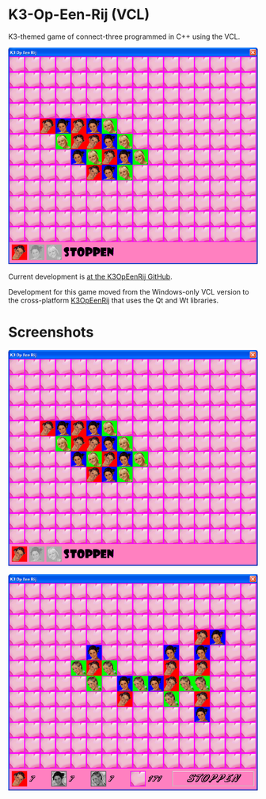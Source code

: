 # K3-Op-Een-Rij (VCL)

K3-themed game of connect-three programmed in C++ using the VCL.

![K3-Op-Een-Rij (VCL) game version 4.0](Screenshots/K3OpEenRij_4_0.png)

Current development is [at the K3OpEenRij GitHub](https://github.com/richelbilderbeek/K3OpEenRij).

Development for this game moved from the Windows-only VCL version 
to the cross-platform [K3OpEenRij](https://github.com/richelbilderbeek/K3OpEenRij) 
that uses the Qt and Wt libraries.

# Screenshots

![K3-Op-Een-Rij (VCL) game version 4.0](Screenshots/K3OpEenRij_4_0.png)

![K3-Op-Een-Rij (VCL) game version 3.0](Screenshots/K3OpEenRij_3_0.png)
